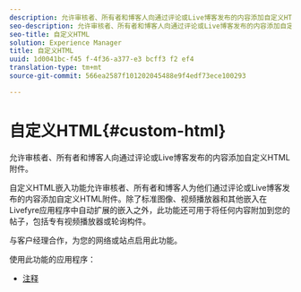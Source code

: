 ```yaml
---
description: 允许审核者、所有者和博客人向通过评论或Live博客发布的内容添加自定义HTML附件。
seo-description: 允许审核者、所有者和博客人向通过评论或Live博客发布的内容添加自定义HTML附件。
seo-title: 自定义HTML
solution: Experience Manager
title: 自定义HTML
uuid: 1d0041bc-f45 f-4f36-a377-e3 bcff3 f2 ef4
translation-type: tm+mt
source-git-commit: 566ea2587f101202045488e9f4edf73ece100293

---
```



# 自定义HTML{#custom-html}

允许审核者、所有者和博客人向通过评论或Live博客发布的内容添加自定义HTML附件。

自定义HTML嵌入功能允许审核者、所有者和博客人为他们通过评论或Live博客发布的内容添加自定义HTML附件。除了标准图像、视频播放器和其他嵌入在Livefyre应用程序中自动扩展的嵌入之外，此功能还可用于将任何内容附加到您的帖子，包括专有视频播放器或轮询构件。

与客户经理合作，为您的网络或站点启用此功能。

使用此功能的应用程序：

* [注释](/help/using/c-about-apps/c-comments/c-comments.md)

